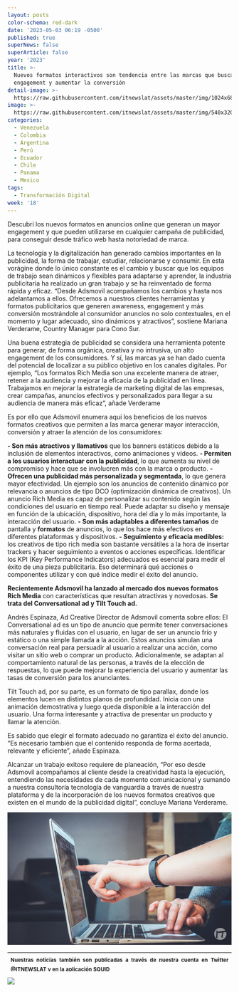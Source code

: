 ```yaml
---
layout: posts
color-schema: red-dark
date: '2023-05-03 06:19 -0500'
published: true
superNews: false
superArticle: false
year: '2023'
title: >-
  Nuevos formatos interactivos son tendencia entre las marcas que buscan
  engagement y aumentar la conversión
detail-image: >-
  https://raw.githubusercontent.com/itnewslat/assets/master/img/1024x680/laptop-g.jpg
image: >-
  https://raw.githubusercontent.com/itnewslat/assets/master/img/540x320/laptop-p.jpg
categories:
  - Venezuela
  - Colombia
  - Argentina
  - Perú
  - Ecuador
  - Chile
  - Panama
  - Mexico
tags:
  - Transformación Digital
week: '18'
---
```

Descubrí los nuevos formatos en anuncios online que generan un mayor engagement y que pueden utilizarse en cualquier campaña de publicidad, para conseguir desde tráfico web hasta notoriedad de marca.

La tecnología y la digitalización han generado cambios importantes en la publicidad, la forma de trabajar, estudiar, relacionarse y consumir. En esta vorágine donde lo único constante es el cambio y buscar que los equipos de trabajo sean dinámicos y flexibles para adaptarse y aprender, la industria publicitaria ha realizado un gran trabajo y se ha reinventado de forma rápida y eficaz. “Desde Adsmovil acompañamos los cambios y hasta nos adelantamos a ellos. Ofrecemos a nuestros clientes herramientas y formatos publicitarios que generen awareness, engagement y más conversión mostrándole al consumidor anuncios no solo contextuales, en el momento y lugar adecuado, sino dinámicos y atractivos”, sostiene Mariana Verderame, Country Manager para Cono Sur.

Una buena estrategia de publicidad se considera una herramienta potente para generar, de forma orgánica, creativa y no intrusiva, un alto engagement de los consumidores. Y sí, las marcas ya se han dado cuenta del potencial de localizar a su público objetivo en los canales digitales. Por ejemplo, “Los formatos Rich Media son una excelente manera de atraer, retener a la audiencia y mejorar la eficacia de la publicidad en línea. Trabajamos en mejorar la estrategia de marketing digital de las empresas, crear campañas, anuncios efectivos y personalizados para llegar a su audiencia de manera más eficaz”, añade Verderame 

Es por ello que Adsmovil enumera aquí los beneficios de los nuevos formatos creativos que permiten a las marca generar mayor interacción, conversión y atraer la atención de los consumidores:

**- Son más atractivos y llamativos** que los banners estáticos debido a la inclusión de elementos interactivos, como animaciones y vídeos.
**- Permiten a los usuarios interactuar con la publicidad**, lo que aumenta su nivel de compromiso y hace que se involucren más con la marca o producto.
**- Ofrecen una publicidad más personalizada y segmentada**, lo que genera mayor efectividad. Un ejemplo son los anuncios de contenido dinámico por relevancia o anuncios de tipo DCO (optimización dinámica de creativos). Un anuncio Rich Media es capaz de personalizar su contenido según las condiciones del usuario en tiempo real. Puede adaptar su diseño y mensaje en función de la ubicación, dispositivo, hora del día y lo más importante, la interacción del usuario.
**- Son más adaptables a diferentes tamaños** de pantalla y **formatos** de anuncios, lo que los hace más efectivos en diferentes plataformas y dispositivos.
**- Seguimiento y eficacia medibles:** los creativos de tipo rich media son bastante versátiles a la hora de insertar trackers y hacer seguimiento a eventos o acciones específicas. Identificar los KPI (Key Performance Indicators) adecuados es esencial para medir el éxito de una pieza publicitaria. Eso determinará qué acciones o componentes utilizar y con qué índice medir el éxito del anuncio.

**Recientemente Adsmovil ha lanzado al mercado dos nuevos formatos Rich Media** con características que resultan atractivas y novedosas. **Se trata del Conversational ad y Tilt Touch ad.**

Andrés Espinaza, Ad Creative Director de Adsmovil comenta sobre ellos: El Conversational ad es un tipo de anuncio que permite tener conversaciones más naturales y fluidas con el usuario, en lugar de ser un anuncio frío y estático o una simple llamada a la acción. Estos anuncios simulan una conversación real para persuadir al usuario a realizar una acción, como visitar un sitio web o comprar un producto. Adicionalmente, se adaptan al comportamiento natural de las personas, a través de la elección de respuestas, lo que puede mejorar la experiencia del usuario y aumentar las tasas de conversión para los anunciantes.

Tilt Touch ad, por su parte, es un formato de tipo parallax, donde los elementos lucen en distintos planos de profundidad. Inicia con una animación demostrativa y luego queda disponible a la interacción del usuario. Una forma interesante y atractiva de presentar un producto y llamar la atención.

Es sabido que elegir el formato adecuado no garantiza el éxito del anuncio. “Es necesario también que el contenido responda de forma acertada, relevante y eficiente”, añade Espinaza.

Alcanzar un trabajo exitoso requiere de planeación, “Por eso desde Adsmovil acompañamos al cliente desde la creatividad hasta la ejecución, entendiendo las necesidades de cada momento comunicacional y sumando a nuestra consultoría tecnología de vanguardia a través de nuestra plataforma y de la incorporación de los nuevos formatos creativos que existen en el mundo de la publicidad digital”, concluye Mariana Verderame.

![](https://raw.githubusercontent.com/itnewslat/assets/master/img/540x320/laptop-p.jpg)

<table style="height: 42px;" width="569">
<tbody>
<tr>
<td style="text-align: justify;"><sub><strong>Nuestras noticias también son publicadas a través de nuestra cuenta en Twitter <a href="https://twitter.com/itnewslat?lang=es">@ITNEWSLAT</a> y en la aplicación <a href="https://squidapp.co/en/">SQUID</a></strong></sub></td>
</tr>
</tbody>
</table>
<img src="https://tracker.metricool.com/c3po.jpg?hash=56f88a41e39ab42c063cc51676587a04"/>
